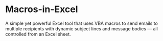 # Macros-in-Excel
A simple yet powerful Excel tool that uses VBA macros to send emails to multiple recipients with dynamic subject lines and message bodies — all controlled from an Excel sheet.
